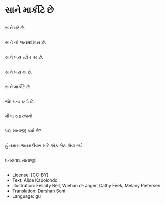 #  સાને માર્કીટે છે

##
સાને ઘરે છે.

##
સાને નો જનમદીવસ છે.

##
સાને બસ સ્ટોપ પર છે.

##
સાને બસ માં છે.

##
 સાને માર્કીટે છે.

##
જો! ઘના ફળો છે.

##
મીથા સફરજનો.

##
પણ માતાજી ક્યાં છે?

##
હું તમારા જનમદીવસ માટે એક ભેટા લેવા ગ્યો.

##
ધનયવાદ માતાજી!

##
* License: [CC-BY]
* Text: Alice Kapolondo
* Illustration: Felicity Bell, Wiehan de Jager, Cathy Feek, Melany Pietersen
* Translation: Darshan Soni
* Language: gu
